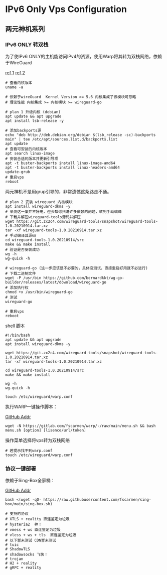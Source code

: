 # IPv6 Only Vps Configuration

## 两元神机系列

### IPv6 ONLY 转双栈

为了使IPv6 ONLY的主机能访问IPv4的资源，使用Warp将其转为双栈网络，依赖于WireGuard

[ref 1](https://www.moeelf.com/archives/299.html)	[ref 2](https://support.huaweicloud.com/hce_faq/hce_03_0006.html)

```shell
# 查看内核版本
uname -a

# 依赖于wireGuard  Kernel Version >= 5.6 内核集成了该模块可忽略
# 理论性能 内核集成 >= 内核模块 >= wireguard-go

# plan 1 升级内核 (debian)
apt update && apt upgrade
apt install lsb-release -y

# 添加backports源
echo "deb http://deb.debian.org/debian $(lsb_release -sc)-backports main" | tee /etc/apt/sources.list.d/backports.list
apt update
# 查看可安装的内核版本
apt search linux-image
# 安装合适的版本并更新引导项
apt -t buster-backports install linux-image-amd64
apt -t buster-backports install linux-headers-amd64
update-grub
# 重启vps
reboot
```

两元神机不是用grup引导的，非常遗憾这条路走不通。

```shell
# plan 2 安装 wireguard 内核模块
apt install wireguard-dkms -y
# 亲测这一条并不好用，但会帮你扫清许多依赖的问题，转到手动编译
# 下载并解压wireguard-tools源码并解压
wget https://git.zx2c4.com/wireguard-tools/snapshot/wireguard-tools-1.0.20210914.tar.xz
tar -xf wireguard-tools-1.0.20210914.tar.xz
# 手动编译其源码
cd wireguard-tools-1.0.20210914/src
make && make install
# 验证是否安装成功
wg -h
wg-quick -h

# wireguard-go (这一步应该是不必要的，具体没测试，直接重启好用就不必进行)
# 下载二进制文件
wget -P /usr/bin https://github.com/bernardkkt/wg-go-builder/releases/latest/download/wireguard-go
# 添加执行权
chmod +x /usr/bin/wireguard-go
# 测试
wireguard-go

# 重启vps
reboot
```

shell 脚本 
```shell
#!/bin/bash
apt update && apt upgrade
apt install wireguard-dkms -y

wget https://git.zx2c4.com/wireguard-tools/snapshot/wireguard-tools-1.0.20210914.tar.xz
tar -xf wireguard-tools-1.0.20210914.tar.xz

cd wireguard-tools-1.0.20210914/src
make && make install

wg -h
wg-quick -h

touch /etc/wireguard/warp.conf
```





执行WARP一键操作脚本：

[GitHub Addr](https://github.com/fscarmen/warp-sh)

```shell
wget -N https://gitlab.com/fscarmen/warp/-/raw/main/menu.sh && bash menu.sh [option] [lisence/url/token]
```

操作菜单选择将vps转为双栈网络

```shell
# 若提示找不到warp.conf
touch /etc/wireguard/warp.conf
```

### 协议一键部署

依赖于Sing-Box全家桶：

[GitHub Addr](https://github.com/fscarmen/sing-box)

```shell
bash <(wget -qO- https://raw.githubusercontent.com/fscarmen/sing-box/main/sing-box.sh)
```

```shell
# 支持的协议
# XTLS + reality 直连鉴定为垃圾
# hysteria2  神！
# vmess + ws 直连鉴定为垃圾
# vless + ws + tls  直连鉴定为垃圾
# 以下暂未测试 CDN暂未测试
# tuic 
# ShadowTLS 
# shadowsocks 飞快！
# trojan 
# H2 + reality 
# gRPC + reality
```

